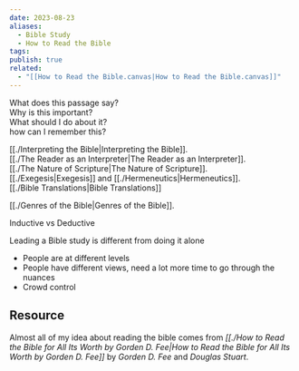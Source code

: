 ```yaml
---
date: 2023-08-23
aliases:
  - Bible Study
  - How to Read the Bible
tags: 
publish: true
related:
  - "[[How to Read the Bible.canvas|How to Read the Bible.canvas]]"
---
```


What does this passage say?  
Why is this important?  
What should I do about it?  
how can I remember this?  

[[./Interpreting the Bible|Interpreting the Bible]].  
[[./The Reader as an Interpreter|The Reader as an Interpreter]].  
[[./The Nature of Scripture|The Nature of Scripture]].  
[[./Exegesis|Exegesis]] and [[./Hermeneutics|Hermeneutics]].  
[[./Bible Translations|Bible Translations]]

[[./Genres of the Bible|Genres of the Bible]].  

Inductive vs Deductive

Leading a Bible study is different from doing it alone
- People are at different levels
- People have different views, need a lot more time to go through the nuances
- Crowd control


## Resource
Almost all of my idea about reading the bible comes from *[[./How to Read the Bible for All Its Worth by Gorden D. Fee|How to Read the Bible for All Its Worth by Gorden D. Fee]]* by *Gorden D. Fee* and *Douglas Stuart*.